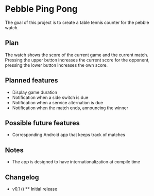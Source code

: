 # Pebble Ping Pong

The goal of this project is to create a table tennis counter for the pebble watch.

## Plan

The watch shows the score of the current game and the current match. Pressing the upper button increases the current score for the opponent, pressing the lower button increases the own score.

## Planned features

* Display game duration
* Notification when a side switch is due
* Notification when a service alternation is due
* Notification when the match ends, announcing the winner

## Possible future features

* Corresponding Android app that keeps track of matches

## Notes

* The app is designed to have internationalization at compile time

## Changelog

* v0.1 ()
** Initial release